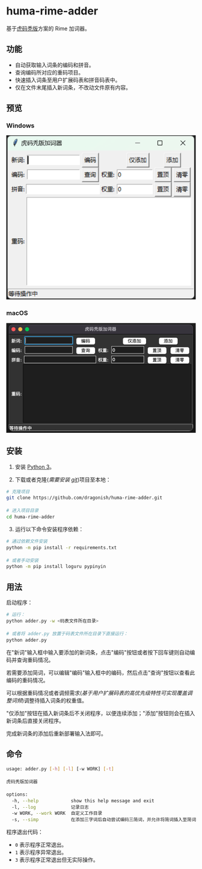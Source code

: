 # huma-rime-adder

基于[虎码秃版](http://huma.ysepan.com/)方案的 Rime 加词器。

## 功能

- 自动获取输入词条的编码和拼音。
- 查询编码所对应的重码项目。
- 快速插入词条至用户扩展码表和拼音码表中。
- 仅在文件末尾插入新词条，不改动文件原有内容。

## 预览

### Windows

![windows](./images/windows.png)

### macOS

![macOS](./images/macos.png)

## 安装

1. 安装 [Python 3](https://www.python.org/downloads/)。

2. 下载或者克隆(*需要安装 [git](https://git-scm.com/downloads)*)项目至本地：

```bash
# 克隆项目
git clone https://github.com/dragonish/huma-rime-adder.git

# 进入项目目录
cd huma-rime-adder
```

3. 运行以下命令安装程序依赖：

```bash
# 通过依赖文件安装
python -m pip install -r requirements.txt

# 或者手动安装
python -m pip install loguru pypinyin
```

## 用法

启动程序：

```bash
# 运行：
python adder.py -w <码表文件所在目录>

# 或者将 adder.py 放置于码表文件所在目录下直接运行：
python adder.py
```

在"新词"输入框中输入要添加的新词条，点击"编码"按钮或者按下回车键则自动编码并查询重码情况。

若需要添加简词，可以编辑"编码"输入框中的编码，然后点击"查询"按钮以查看此编码的重码情况。

可以根据重码情况或者调频需求(*基于用户扩展码表的高优先级特性可实现覆盖调整词频*)调整待插入词条的权重值。

"仅添加"按钮在插入新词条后不关闭程序，以便连续添加；"添加"按钮则会在插入新词条后直接关闭程序。

完成新词条的添加后重新部署输入法即可。

## 命令

```bash
usage: adder.py [-h] [-l] [-w WORK] [-t]

虎码秃版加词器

options:
  -h, --help            show this help message and exit
  -l, --log             记录日志
  -w WORK, --work WORK  自定义工作目录
  -s, --simp            在添加三字词后自动尝试编码三简词，并允许将简词插入至简词表
```

程序退出代码：

- `0` 表示程序正常退出。
- `1` 表示程序异常退出。
- `3` 表示程序正常退出但无实际操作。
